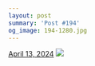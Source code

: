 ```yaml
---
layout: post
summary: 'Post #194'
og_image: 194-1280.jpg
---
```


<p>
  <time>
    <a href="/194">April 13, 2024</a>
  </time>
  <a href="/194">
    <img src="{{ site.assets_url }}/194-640.jpg" srcset="{{ site.assets_url }}/194-320.jpg 320w, {{ site.assets_url }}/194-640.jpg 640w, {{ site.assets_url }}/194-960.jpg 960w, {{ site.assets_url }}/194-1280.jpg 1280w" sizes="(min-width: 700px) 50vw, calc(100vw - 2rem)" />
  </a>
</p>
